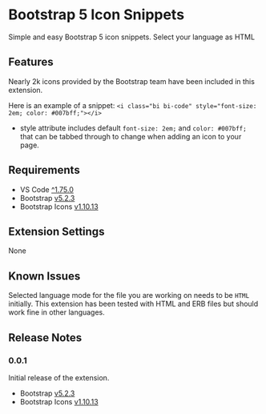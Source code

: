 # Bootstrap 5 Icon Snippets

Simple and easy Bootstrap 5 icon snippets. Select your language as HTML 

## Features

Nearly 2k icons provided by the Bootstrap team have been included in this extension.

Here is an example of a snippet:
`<i class="bi bi-code" style="font-size: 2em; color: #007bff;"></i>`

- style attribute includes default `font-size: 2em;` and `color: #007bff;` that can be tabbed through to change when adding an icon to your page.


## Requirements
- VS Code [^1.75.0](https://code.visualstudio.com)
- Bootstrap [v5.2.3](https://getbootstrap.com/)
- Bootstrap Icons [v1.10.13](https://github.com/twbs/bootstrap/releases/tag/v1.10.3)

## Extension Settings

None

## Known Issues

Selected language mode for the file you are working on needs to be `HTML` initially. This extension has been tested with HTML and ERB files but should work fine in other languages.

## Release Notes

### 0.0.1

Initial release of the extension.
- Bootstrap [v5.2.3](https://getbootstrap.com/)
- Bootstrap Icons [v1.10.13](https://github.com/twbs/bootstrap/releases/tag/v1.10.3)

